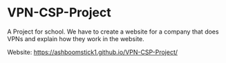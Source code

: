 # VPN-CSP-Project
A Project for school.
We have to create a website for a company that does VPNs and explain how they work in the website.

Website: https://ashboomstick1.github.io/VPN-CSP-Project/

